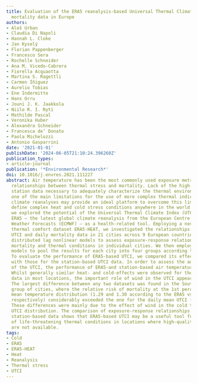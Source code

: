 ```yaml
---
title: Evaluation of the ERA5 reanalysis-based Universal Thermal Climate Index on
  mortality data in Europe
authors:
- Aleš Urban
- Claudia Di Napoli
- Hannah L. Cloke
- Jan Kyselý
- Florian Pappenberger
- Francesco Sera
- Rochelle Schneider
- Ana M. Vicedo-Cabrera
- Fiorella Acquaotta
- Martina S. Ragettli
- Carmen Íñiguez
- Aurelio Tobias
- Ene Indermitte
- Hans Orru
- Jouni J. K. Jaakkola
- Niilo R. I. Ryti
- Mathilde Pascal
- Veronika Huber
- Alexandra Schneider
- Francesca de’ Donato
- Paola Michelozzi
- Antonio Gasparrini
date: '2021-01-01'
publishDate: '2024-06-05T21:10:24.396260Z'
publication_types:
- article-journal
publication: '*Environmental Research*'
doi: 10.1016/j.envres.2021.111227
abstract: Air temperature has been the most commonly used exposure metric in assessing
  relationships between thermal stress and mortality. Lack of the high-quality meteorological
  station data necessary to adequately characterize the thermal environment has been
  one of the main limitations for the use of more complex thermal indices. Global
  climate reanalyses may provide an ideal platform to overcome this limitation and
  define complex heat and cold stress conditions anywhere in the world. In this study,
  we explored the potential of the Universal Thermal Climate Index (UTCI) based on
  ERA5 – the latest global climate reanalysis from the European Centre for Medium-Range
  Weather Forecasts (ECMWF) – as a health-related tool. Employing a novel ERA5-based
  thermal comfort dataset ERA5-HEAT, we investigated the relationships between the
  UTCI and daily mortality data in 21 cities across 9 European countries. We used
  distributed lag nonlinear models to assess exposure-response relationships between
  mortality and thermal conditions in individual cities. We then employed meta-regression
  models to pool the results for each city into four groups according to climate zone.
  To evaluate the performance of ERA5-based UTCI, we compared its effects on mortality
  with those for the station-based UTCI data. In order to assess the additional effect
  of the UTCI, the performance of ERA5-and station-based air temperature (T) was evaluated.
  Whilst generally similar heat- and cold-effects were observed for the ERA5-and station-based
  data in most locations, the important role of wind in the UTCI appeared in the results.
  The largest difference between any two datasets was found in the Southern European
  group of cities, where the relative risk of mortality at the 1st percentile of daily
  mean temperature distribution (1.29 and 1.30 according to the ERA5 vs station data,
  respectively) considerably exceeded the one for the daily mean UTCI (1.19 vs 1.22).
  These differences were mainly due to the effect of wind in the cold tail of the
  UTCI distribution. The comparison of exposure-response relationships between ERA5-and
  station-based data shows that ERA5-based UTCI may be a useful tool for definition
  of life-threatening thermal conditions in locations where high-quality station data
  are not available.
tags:
- Cold
- ERA5
- ERA5-HEAT
- Heat
- Reanalysis
- Thermal stress
- UTCI
---
```

